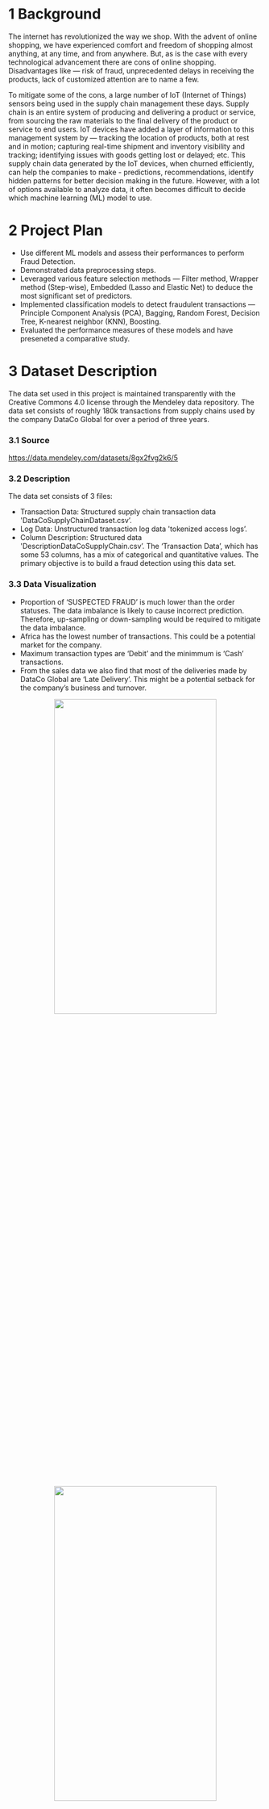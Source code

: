 # 1 Background
The internet has revolutionized the way we shop. With the advent of online shopping, we have experienced comfort and freedom of shopping almost anything, at any time, and from anywhere. But, as is the case with every technological advancement there are cons of online shopping. Disadvantages like — risk of fraud, unprecedented delays in receiving the products, lack of customized attention are to name a few.

To mitigate some of the cons, a large number of IoT (Internet of Things) sensors being used in the supply chain management these days. Supply chain is an entire system of producing and delivering a product or service, from sourcing the raw materials to the final delivery of the product or service to end users. IoT devices have added a layer of information to this management system by — tracking the location of products, both at rest and in motion; capturing real-time shipment and inventory visibility and tracking; identifying issues with goods getting lost or delayed; etc. This supply chain data generated by the IoT devices, when churned efficiently, can help the companies to make - predictions, recommendations, identify hidden patterns for better decision making in the future. However, with a lot of options available to analyze data, it often becomes difficult to decide which machine learning (ML) model to use.

# 2 Project Plan
- Use different ML models and assess their performances to perform Fraud Detection.
- Demonstrated data preprocessing steps.
- Leveraged various feature selection methods — Filter method, Wrapper method (Step-wise), Embedded (Lasso and Elastic Net) to deduce the most significant set of predictors.
- Implemented classification models to detect fraudulent transactions — Principle Component Analysis (PCA), Bagging, Random Forest, Decision Tree, K-nearest neighbor (KNN), Boosting.
- Evaluated the performance measures of these models and have preseneted a comparative study.

# 3 Dataset Description
The data set used in this project is maintained transparently with the Creative Commons 4.0 license through the Mendeley data repository. The data set consists of roughly 180k transactions from supply chains used by the company DataCo Global for over a period of three years.

### 3.1 Source
https://data.mendeley.com/datasets/8gx2fvg2k6/5

### 3.2 Description
The data set consists of 3 files:
- Transaction Data: Structured supply chain transaction data 'DataCoSupplyChainDataset.csv’.
- Log Data: Unstructured transaction log data 'tokenized access logs’.
- Column Description: Structured data 'DescriptionDataCoSupplyChain.csv’.
The ‘Transaction Data’, which has some 53 columns, has a mix of categorical and quantitative values. The primary objective is to build a fraud detection using this data set.

### 3.3 Data Visualization
-  Proportion of ‘SUSPECTED FRAUD’ is much lower than the order statuses. The data imbalance is likely to cause incorrect prediction. Therefore, up-sampling or down-sampling would be required to mitigate the data imbalance.
- Africa has the lowest number of transactions. This could be a potential market for the company.
- Maximum transaction types are ‘Debit’ and the minimmum is ‘Cash’ transactions.
- From the sales data we also find that most of the deliveries made by DataCo Global are ‘Late Delivery’. This might be a potential setback for the company’s business and turnover.

<div align="center">
  <img src="https://user-images.githubusercontent.com/82466266/234984866-bcb11d9d-601e-4ca5-b970-27f1177231cd.JPG" width=80% height=40%>
  <img src="https://user-images.githubusercontent.com/82466266/234986008-a3537f1a-8e22-4060-af2c-1293a42d2cf9.JPG" width=80% height=40%>
</div>

# 4 Data Preprocessing
The entire data set was assessed to identify missing values, NA values, irrelevant data points etc. After data preprocessing there were 38 explanantory variables and 1 response variable remaining.

- __Identify Columns Missing with Data__: Columns with more than 60% of the data missing are removed from this study. Columns with significantly large missing values will not contribute toward the prediction model. Also, imputing data for large number of missing values may lead to incorrect interpretations. Columns: ‘Order Zipcode’ and ‘Product Description’.
- __Identify Columns with Zero and Near-zero Variance__: Columns with fixed values (zero variance) or near-zero variance are identified and assessed. The zero variance columns were excluded from the data set however the near-zero variance columns were retained. Since these columns contain customer related information, they may help to identify certain trends and hence can be useful for this study.
- __Merge and Remove Redundant Columns__: Separate columns for customer first name and last name are not required. Therefore, these columns were merged. Column ‘Product Image’ was also removed since it contained the urls.
- __Create New Feature Columns__: Order and Shipping date time values were split to extract corresponding year, month, day and hours. This was done to help identify which months or days or hours are contributing toward predicting fraudulent transactions. A new column is created to label the fraud and non-fraud orders — ‘response fraud’. response fraud = (= 1, if Order Status == ’SUSPECTED FRAUD’= 0, Otherwise )
- __Training and Test set__: Data split into 70-30 ratio for training and test data set.
- __Down Sampling for Data Imbalance__: To mitigate the issue of data imbalance down sampled.

# 5 Methods & Implementation
### 5.1 Feature Selection
It is a technique to identify the most significant explanatory variables and reduce the model size by eliminating the redundant and irrelevant variables. Feature Selection helps to build a useful and a constructive model which is easier to interpret and trains faster. FS helps with lowering the error due to variance (introduced by large number of predictors) while keeping the bias error relatively low. This technique also helps to minimize the issue of overfitting.
- __Filter Method__: This technique comprises methods that collect the fundamental properties of the features that are measured through univariate statistics instead of using cross-validation performance, that is the Filter method does not use the classifier. These methods are quicker and less expensive computationally. While dealing with high-dimensional data, it is computationally cheaper to use filter methods.
- __Wrapper Method__: This technique considers all possible subsets of features, assessing a classifier with that feature subset, and evaluating their quality by learning. The wrapper methods usually provide a better predictive accuracy than filter methods. One major downside of the Wrapper technique is they are computationally heavy which is a greater problem when handling high-dim data set.
- __Embedded Method__: Has the advantages of both filter and wrapper methods by not only comprising interactions of features but also by retaining a reasonable computational cost. Embedded methods combine the process of feature selection while building the classifier, therefore, are much faster than the wrapper technique.

#### 5.1.1 Using Filter Method
- _Using filterVarImp()_ — The function filterVarImp() is used to rank the importance of each predictor evaluated individually using a ‘filter’ approach.
- Heat Maps for Correlation: The correlation coefficients of the data set is computed and represented in the form of a heat-map.
<div align="center">
  <img src="https://user-images.githubusercontent.com/82466266/235005243-e6fb1cb6-625c-4109-9664-7cf0dd1ddbc0.JPG" width=60% height=40%>
</div>

#### 5.1.2 Using Wrapper Method
Prior to using the wrapper, embedded FS methods and the subsequent classification models, the data set was down sampled to handle data imbalance. 
- _Step-wise Selection_ (or sequential replacement) was used which is a combination of forward and backward subset selections.

#### 5.1.3 Using Embedded Method
- _LASSO_: Using 5-folds cross-validation approach, λ1SE, λmin were computed. The λmin was used to perform prediction on the test data set. Lasso identified 2 columns as the most significant for fraud detection — ‘Type’ and ‘Order Country’.
- _Elastic Net_: Elastic Net was used in similar fashion to that of Lasso. The best α = 0.73 whereas for Lasso α = 1. Elastic Net identified only 1 column as  significant — ‘Type’.

### 5.2 Classification Models for Fraud Detection
#### 5.2.1 Decision Tree
Decision tree builds classification or regression models in the form of a tree structure. For this study, classification decision tree is used to categorize the fraud and non-fraud transactions. the final tree structure shows only one significant variable — ‘Type’. Test Error, Accuracy and F1 scores are calculated for the decision tree model. 

#### 5.2.2 Bagging and Random Forest
In Bagging (Bootstrap + Aggregating) method we generate B bootstrap samples using all the predictors and generate B# of tree structures. These trees are then aggregated to produce a single resultant tree. In contrast to Bagging, Random Forest uses only a subset of the predictors when creating the splits in the tree. The subset count is given and the most common value is √p where p is the total number of features in the original data. This selection of √p predictors is done randomly for each split. Important set of variables deduced using Bagging and random Forest models are highlighted below.
<div align="center">
  <img src="https://user-images.githubusercontent.com/82466266/235006682-182b6bdd-41a1-42c4-a872-396c7855cc45.JPG" width=70% height=20%>
</div>

#### 5.2.3 Boosting
Boosting is a type of ensemble method where several weak learners are created at each step. These weak learner models keep adding to produce the next model. Continuing this process leads to a strong additive model.

#### 5.2.4 k-Nearest Neighbors- KNN
KNN algorithm is a non-parametric, supervised learning classifier, which uses proximity to make classifications or predictions about the grouping of an individual data point. It is typically used as a classification algorithm, working off the assumption that similar points can be found near one another. KNN model is implemented to predict the ‘response fraud’ for the test data set and the performance measures are captured.

#### 5.2.5 Principal Component Analysis - PCA
PCA is a popular technique for analyzing large data sets containing a high number of dimensions/features per observation, increasing the interpretability of data while preserving the maximum amount of information, and enabling the visualization of multidimensional data. For this study, I have used 6 PCs which contributes for approximately 52% of the total variance. Note that reduction in the number of variables of a data set naturally comes at the expense of accuracy.
<div align="center">
  <img src="https://user-images.githubusercontent.com/82466266/235005861-1513743d-65e7-4232-a717-a983636a19ad.JPG" width=30% height=30%>
</div>

# 6 Code (in R)
R Code: https://github.com/ShilpikaB/Assess-Machine-Learning-Models-for-Fraud-Detection/blob/main/Math748_CapstoneProject.R


# 7 Results & Discussion
All analyses and implementations were done using the R programming language with base packages and the subsequent analysis-specific packages. 
- Variable ‘Type’ was the most significant variable indenitifed using the feature selection models. 
- Among the 8 classification models used to detect fraudulent transactions, Boosting with an interaction depth = 4 performs the best. Performance measures — lowest Test Classification Error, highest Accuracy and highest F1 score.
<div align="center">
  <img src="https://user-images.githubusercontent.com/82466266/235002599-a7ec5b3f-e1cc-455b-b103-1807c8f45f9b.JPG" width=50% height=40%>
</div>

# 8 References
- https://data.mendeley.com/datasets/8gx2fvg2k6/5
